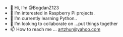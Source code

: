 - 👋 Hi, I’m @BogdanZ123
- 👀 I’m interested in Raspberry Pi projects.
- 🌱 I’m currently learning Python..
- 💞️ I’m looking to collaborate on ...put things together
- 📫 How to reach me ... artzhur@yahoo.com

<!---
BogdanZ123/BogdanZ123 is a ✨ special ✨ repository because its `README.md` (this file) appears on your GitHub profile.
You can click the Preview link to take a look at your changes.
--->
